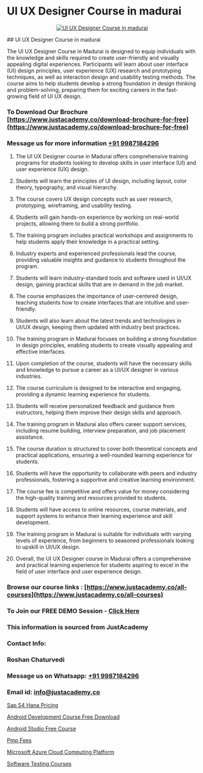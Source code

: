 # UI UX Designer Course in madurai

<p align="center">
  <a href="https://justacademy.co/all-courses">
    <img src="https://ibb.co/CngWr2j" alt="UI UX Designer Course in madurai">
  </a>
</p>
## UI UX Designer Course in madurai

The UI UX Designer Course in Madurai is designed to equip individuals with the knowledge and skills required to create user-friendly and visually appealing digital experiences. Participants will learn about user interface (UI) design principles, user experience (UX) research and prototyping techniques, as well as interaction design and usability testing methods. The course aims to help students develop a strong foundation in design thinking and problem-solving, preparing them for exciting careers in the fast-growing field of UI UX design.
### To Download Our Brochure [https://www.justacademy.co/download-brochure-for-free](https://www.justacademy.co/download-brochure-for-free)
### Message us for more information [+91 9987184296](https://api.whatsapp.com/send?phone=919987184296)
1) The UI UX Designer course in Madurai offers comprehensive training programs for students looking to develop skills in user interface (UI) and user experience (UX) design.

2) Students will learn the principles of UI design, including layout, color theory, typography, and visual hierarchy.

3) The course covers UX design concepts such as user research, prototyping, wireframing, and usability testing.

4) Students will gain hands-on experience by working on real-world projects, allowing them to build a strong portfolio.

5) The training program includes practical workshops and assignments to help students apply their knowledge in a practical setting.

6) Industry experts and experienced professionals lead the course, providing valuable insights and guidance to students throughout the program.

7) Students will learn industry-standard tools and software used in UI/UX design, gaining practical skills that are in demand in the job market.

8) The course emphasizes the importance of user-centered design, teaching students how to create interfaces that are intuitive and user-friendly.

9) Students will also learn about the latest trends and technologies in UI/UX design, keeping them updated with industry best practices.

10) The training program in Madurai focuses on building a strong foundation in design principles, enabling students to create visually appealing and effective interfaces.

11) Upon completion of the course, students will have the necessary skills and knowledge to pursue a career as a UI/UX designer in various industries.

12) The course curriculum is designed to be interactive and engaging, providing a dynamic learning experience for students.

13) Students will receive personalized feedback and guidance from instructors, helping them improve their design skills and approach.

14) The training program in Madurai also offers career support services, including resume building, interview preparation, and job placement assistance.

15) The course duration is structured to cover both theoretical concepts and practical applications, ensuring a well-rounded learning experience for students.

16) Students will have the opportunity to collaborate with peers and industry professionals, fostering a supportive and creative learning environment.

17) The course fee is competitive and offers value for money considering the high-quality training and resources provided to students.

18) Students will have access to online resources, course materials, and support systems to enhance their learning experience and skill development.

19) The training program in Madurai is suitable for individuals with varying levels of experience, from beginners to seasoned professionals looking to upskill in UI/UX design.

20) Overall, the UI UX Designer course in Madurai offers a comprehensive and practical learning experience for students aspiring to excel in the field of user interface and user experience design.

### Browse our course links : [https://www.justacademy.co/all-courses](https://www.justacademy.co/all-courses) 
### To Join our FREE DEMO Session - [Click Here](https://www.justacademy.co/register-for-course-demo)


### This information is sourced from JustAcademy
### Contact Info:
### Roshan Chaturvedi
### Message us on Whatsapp: [+91 9987184296](https://api.whatsapp.com/send?phone=919987184296)
### Email id: [info@justacademy.co](mailto:info@justacademy.co)
                
[Sap S4 Hana Pricing](https://www.linkedin.com/pulse/sap-s4-hana-pricing-justacademy-mumbai-kuqec/)

[Android Development Course Free Download](https://www.linkedin.com/pulse/android-development-course-free-download-justacademy-sunnyvale-1hryc/)

[Android Studio Free Course](https://medium.com/@negishivu99/android-studio-free-course-af4530902ded)

[Pmp Fees](https://medium.com/@kamblerajas684/pmp-fees-fdcb11ccab04)

[Microsoft Azure Cloud Computing Platform](https://justacademyin.github.io/justacademy/microsoft-azure-cloud-computing-platform)

[Software Testing Courses](https://justacademyin.github.io/justacademy/software-testing-courses)

